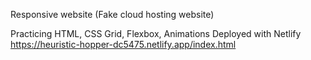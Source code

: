 Responsive website
(Fake cloud hosting website) 

Practicing HTML, CSS Grid, Flexbox, Animations 
Deployed with Netlify https://heuristic-hopper-dc5475.netlify.app/index.html
